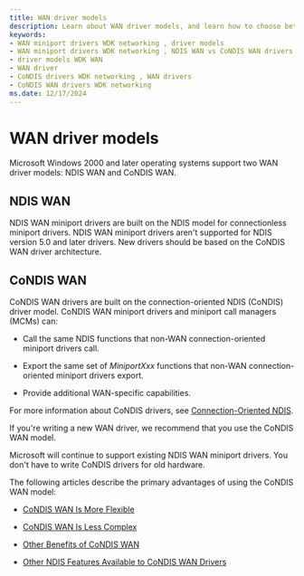 ```yaml
---
title: WAN driver models
description: Learn about WAN driver models, and learn how to choose between NDIS WAN and CoNDIS WAN.
keywords:
- WAN miniport drivers WDK networking , driver models
- WAN miniport drivers WDK networking , NDIS WAN vs CoNDIS WAN drivers
- driver models WDK WAN
- WAN driver
- CoNDIS drivers WDK networking , WAN drivers
- CoNDIS WAN drivers WDK networking
ms.date: 12/17/2024
---
```


# WAN driver models

Microsoft Windows 2000 and later operating systems support two WAN driver models: NDIS WAN and CoNDIS WAN.

## NDIS WAN

NDIS WAN miniport drivers are built on the NDIS model for connectionless miniport drivers. NDIS WAN miniport drivers aren't supported for NDIS version 5.0 and later drivers. New drivers should be based on the CoNDIS WAN driver architecture.

## CoNDIS WAN

CoNDIS WAN drivers are built on the connection-oriented NDIS (CoNDIS) driver model. CoNDIS WAN miniport drivers and miniport call managers (MCMs) can:

- Call the same NDIS functions that non-WAN connection-oriented miniport drivers call.

- Export the same set of *MiniportXxx* functions that non-WAN connection-oriented miniport drivers export.

- Provide additional WAN-specific capabilities.

For more information about CoNDIS drivers, see [Connection-Oriented NDIS](connection-oriented-ndis.md).

If you're writing a new WAN driver, we recommend that you use the CoNDIS WAN model.

Microsoft will continue to support existing NDIS WAN miniport drivers. You don't have to write CoNDIS drivers for old hardware.

The following articles describe the primary advantages of using the CoNDIS WAN model:

- [CoNDIS WAN Is More Flexible](condis-wan-is-more-flexible.md)

- [CoNDIS WAN Is Less Complex](condis-wan-is-less-complex.md)

- [Other Benefits of CoNDIS WAN](other-benefits-of-condis-wan.md)

- [Other NDIS Features Available to CoNDIS WAN Drivers](other-ndis-features-available-to-condis-wan-drivers.md)

